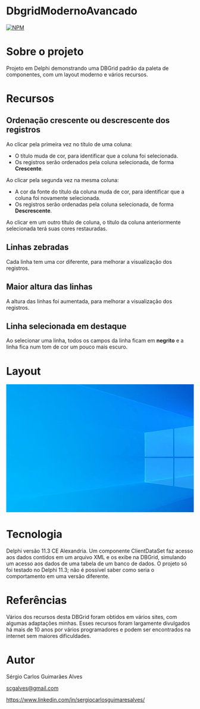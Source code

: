 # DbgridModernoAvancado
[![NPM](https://img.shields.io/npm/l/react)](https://github.com/scgalves/DbgridModernoAvancado/blob/main/LICENSE)

# Sobre o projeto
Projeto em Delphi demonstrando uma DBGrid padrão da paleta de componentes, com um layout moderno e vários recursos.

# Recursos
## Ordenação crescente ou descrescente dos registros
Ao clicar pela primeira vez no título de uma coluna:
* O título muda de cor, para identificar que a coluna foi selecionada.
* Os registros serão ordenados pela coluna selecionada, de forma **Crescente**.

Ao clicar pela segunda vez na mesma coluna:
* A cor da fonte do título da coluna muda de cor, para identificar que a coluna foi novamente selecionada.
* Os registros serão ordenadas pela coluna selecionada, de forma **Descrescente**.

Ao clicar em um outro título de coluna, o título da coluna anteriormente selecionada terá suas cores restauradas.

## Linhas zebradas
Cada linha tem uma cor diferente, para melhorar a visualização dos registros.

## Maior altura das linhas
A altura das linhas foi aumentada, para melhorar a visualização dos registros.

## Linha selecionada em destaque
Ao selecionar uma linha, todos os campos da linha ficam em **negrito** e a linha fica num tom de cor um pouco mais escuro.

# Layout
![Imagem 0](https://github.com/scgalves/DbgridModernoAvancado/blob/main/Presentation/presentation-1.gif)

# Tecnologia
Delphi versão 11.3 CE Alexandria. Um componente ClientDataSet faz acesso aos dados contidos em um arquivo XML e os exibe na DBGrid, simulando um acesso aos dados de uma tabela de um banco de dados. O projeto só foi testado no Delphi 11.3; não é possível saber como seria o comportamento em uma versão diferente.

# Referências
Vários dos recursos desta DBGrid foram obtidos em vários sites, com algumas adaptações minhas. Esses recursos foram largamente divulgados há mais de 10 anos por vários programadores e podem ser encontrados na internet sem maiores dificuldades.

# Autor

Sérgio Carlos Guimarães Alves

scgalves@gmail.com

https://www.linkedin.com/in/sergiocarlosguimaresalves/


